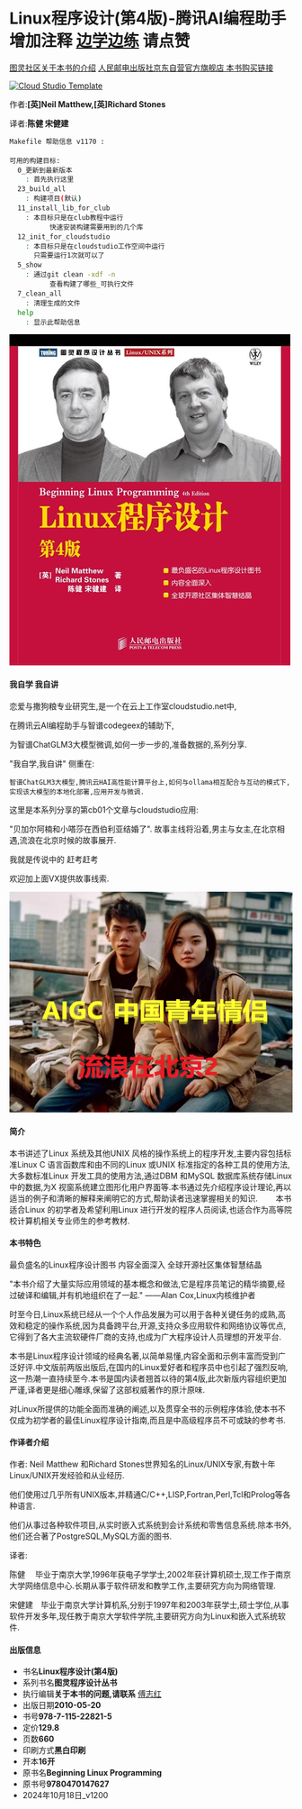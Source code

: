 # Linux程序设计(第4版)-腾讯AI编程助手增加注释 [边学边练](https://cloudstudio.net/) 请点赞

[图灵社区关于本书的介绍](https://www.ituring.com.cn/book/171) [人民邮电出版社京东自营官方旗舰店 本书购买链接](https://item.jd.com/13078641.html)

[![Cloud Studio Template](https://cs-res.codehub.cn/common/assets/icon-badge.svg)](https://cloudstudio.net/a/22156577478148096?channel=share&sharetype=Markdown)

作者:**[英]Neil Matthew,[英]Richard Stones**

译者:**陈健 宋健建**

```bash
Makefile 帮助信息 v1170 :

可用的构建目标:
  0_更新到最新版本
    : 首先执行这里
  23_build_all
	: 构建项目(默认)
  11_install_lib_for_club
	: 本目标只是在club教程中运行
          快速安装构建需要用到的几个库
  12_init_for_cloudstudio
	: 本目标只是在cloudstudio工作空间中运行
	  只需要运行1次就可以了
  5_show
	: 通过git clean -xdf -n
          查看构建了哪些_可执行文件
  7_clean_all
	: 清理生成的文件
  help
	: 显示此帮助信息

```

![img](wmimages/ab30_book.jpg)

#### 我自学 我自讲

恋爱与撒狗粮专业研究生,是一个在云上工作室cloudstudio.net中,

在腾讯云AI编程助手与智谱codegeex的辅助下,

为智谱ChatGLM3大模型微调,如何一步一步的,准备数据的,系列分享.

"我自学,我自讲" 侧重在:

    智谱ChatGLM3大模型,腾讯云HAI高性能计算平台上,如何与ollama相互配合与互动的模式下,实现该大模型的本地化部署,应用开发与微调.

这里是本系列分享的第cb01个文章与cloudstudio应用:

"贝加尔阿楠和小嗒莎在西伯利亚结婚了". 故事主线将沿着,男主与女主,在北京相遇,流浪在北京时候的故事展开.

我就是传说中的 赶考赶考

欢迎加上面VX提供故事线索.

![中国青年情侣_流浪在北京2](wmimages/bb36_beijing.png)

#### 简介

本书讲述了Linux 系统及其他UNIX 风格的操作系统上的程序开发,主要内容包括标准Linux C 语言函数库和由不同的Linux 或UNIX 标准指定的各种工具的使用方法,大多数标准Linux 开发工具的使用方法,通过DBM 和MySQL 数据库系统存储Linux 中的数据,为X 视窗系统建立图形化用户界面等.本书通过先介绍程序设计理论,再以适当的例子和清晰的解释来阐明它的方式,帮助读者迅速掌握相关的知识.
　　本书适合Linux 的初学者及希望利用Linux 进行开发的程序人员阅读,也适合作为高等院校计算机相关专业师生的参考教材.

#### 本书特色

最负盛名的Linux程序设计图书
内容全面深入
全球开源社区集体智慧结晶

"本书介绍了大量实际应用领域的基本概念和做法,它是程序员笔记的精华摘要,经过破译和编辑,并有机地组织在了一起."
——Alan Cox,Linux内核维护者

时至今日,Linux系统已经从一个个人作品发展为可以用于各种关键任务的成熟,高效和稳定的操作系统,因为具备跨平台,开源,支持众多应用软件和网络协议等优点,它得到了各大主流软硬件厂商的支持,也成为广大程序设计人员理想的开发平台.

本书是Linux程序设计领域的经典名著,以简单易懂,内容全面和示例丰富而受到广泛好评.中文版前两版出版后,在国内的Linux爱好者和程序员中也引起了强烈反响,这一热潮一直持续至今.本书是国内读者翘首以待的第4版,此次新版内容组织更加严谨,译者更是细心雕琢,保留了这部权威著作的原汁原味.

对Linux所提供的功能全面而准确的阐述,以及贯穿全书的示例程序体验,使本书不仅成为初学者的最佳Linux程序设计指南,而且是中高级程序员不可或缺的参考书.

#### 作译者介绍

作者:
Neil Matthew 和Richard Stones世界知名的Linux/UNIX专家,有数十年Linux/UNIX开发经验和从业经历.

他们使用过几乎所有UNIX版本,并精通C/C++,LISP,Fortran,Perl,Tcl和Prolog等各种语言.

他们从事过各种软件项目,从实时嵌入式系统到会计系统和零售信息系统.除本书外,他们还合著了PostgreSQL,MySQL方面的图书.

译者:

陈健 　毕业于南京大学,1996年获电子学学士,2002年获计算机硕士,现工作于南京大学网络信息中心.长期从事于软件研发和教学工作,主要研究方向为网络管理.

宋健建　毕业于南京大学计算机系,分别于1997年和2003年获学士,硕士学位,从事软件开发多年,现任教于南京大学软件学院,主要研究方向为Linux和嵌入式系统软件.

#### 出版信息

* 书名**Linux程序设计(第4版)**
* 系列书名**图灵程序设计丛书**
* 执行编辑**关于本书的问题,请联系** [傅志红](https://www.ituring.com.cn/space/25)
* 出版日期**2010-05-20**
* 书号**978-7-115-22821-5**
* 定价**129.8**
* 页数**660**
* 印刷方式**黑白印刷**
* 开本**16开**
* 原书名**Beginning Linux Programming**
* 原书号**9780470147627**
* 2024年10月18日_v1200
